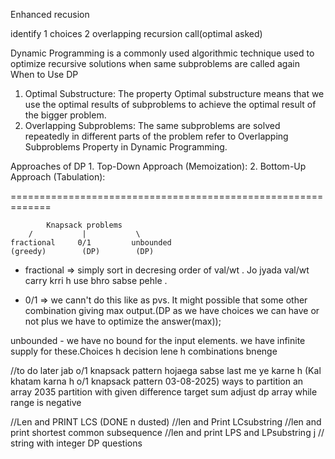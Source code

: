 Enhanced recusion

identify
1 choices
2 overlapping recursion call(optimal asked)

Dynamic Programming is a commonly used algorithmic technique used to optimize recursive solutions when same subproblems are called again
When to Use DP

1. Optimal Substructure:
   The property Optimal substructure means that we use the optimal results of subproblems to achieve the optimal result of the bigger problem.
2. Overlapping Subproblems:
   The same subproblems are solved repeatedly in different parts of the problem refer to Overlapping Subproblems Property in Dynamic Programming.

Approaches of DP 1. Top-Down Approach (Memoization): 2. Bottom-Up Approach (Tabulation):

=============================================================

            Knapsack problems
        /           |           \
    fractional     0/1         unbounded
    (greedy)        (DP)        (DP)

- fractional => simply sort in decresing order of val/wt . Jo jyada val/wt carry krri h use bhro sabse pehle .

- 0/1 => we cann't do this like as pvs. It might possible that some other combination giving max output.(DP as we have choices we can have or not plus we have to optimize the answer(max));

unbounded - we have no bound for the input elements. we have infinite supply for these.Choices h decision lene h combinations bnenge

//to do later jab o/1 knapsack pattern hojaega sabse last me ye karne h (Kal khatam karna h o/1 knapsack pattern 03-08-2025)
ways to partition an array
2035
partition with given difference
target sum
adjust dp array while range is negative

//Len and PRINT LCS (DONE n dusted)
//len and Print LCsubstring
//len and print shortest common subsequence
//len and print LPS and LPsubstring
j
// string with integer DP questions
